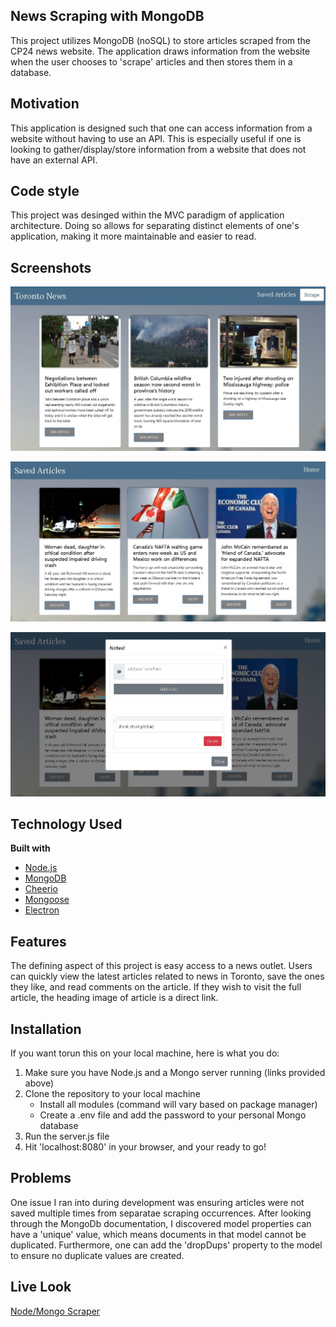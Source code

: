 ## News Scraping with MongoDB
This project utilizes MongoDB (noSQL) to store articles scraped from the CP24 news website. The application draws information from the website when the user chooses to 'scrape' articles and then stores them in a database.

## Motivation
This application is designed such that one can access information from a website without having to use an API. This is especially useful if one is looking to gather/display/store information from a website that does not have an external API. 

## Code style
This project was desinged within the MVC paradigm of application architecture. Doing so allows for separating distinct elements of one's application, making it more maintainable and easier to read. 
 
## Screenshots
![](home.jpeg)  

![](saved.jpeg)  

![](addNote.jpeg)  

## Technology Used

<b>Built with</b>
- [Node.js](https://nodejs.org/en/)
- [MongoDB](https://www.mongodb.com/)
- [Cheerio](https://www.npmjs.com/package/cheerio)
- [Mongoose](https://www.npmjs.com/package/mongoose)
- [Electron](https://electron.atom.io)

## Features
The defining aspect of this project is easy access to a news outlet. Users can quickly view the latest articles related to news in Toronto, save the ones they like, and read comments on the article. If they wish to visit the full article, the heading image of article is a direct link.

## Installation
If you want torun this on your local machine, here is what you do: 

1. Make sure you have Node.js and a Mongo server running (links provided above)
2. Clone the repository to your local machine
   * Install all modules (command will vary based on package        manager)
   * Create a .env file and add the password to your personal       Mongo database  
3. Run the server.js file
4. Hit 'localhost:8080' in your browser, and your ready to go!

## Problems
One issue I ran into during development was ensuring articles were not saved multiple times from separatae scraping occurrences. After looking through the MongoDb documentation, I discovered model properties can have a 'unique' value, which means documents in that model cannot be duplicated. Furthermore, one can add the 'dropDups' property to the model to ensure no duplicate values are created. 

## Live Look
[Node/Mongo Scraper](https://newsmongoscrape.herokuapp.com/savedArticles)
